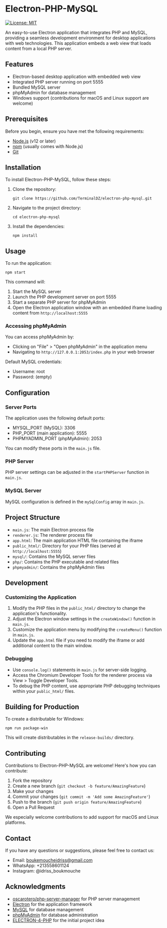 # Electron-PHP-MySQL

[![License: MIT](https://img.shields.io/badge/License-MIT-yellow.svg)](https://opensource.org/licenses/MIT)

An easy-to-use Electron application that integrates PHP and MySQL, providing a seamless development environment for desktop applications with web technologies. This application embeds a web view that loads content from a local PHP server.

## Features

- Electron-based desktop application with embedded web view
- Integrated PHP server running on port 5555
- Bundled MySQL server
- phpMyAdmin for database management
- Windows support (contributions for macOS and Linux support are welcome)

## Prerequisites

Before you begin, ensure you have met the following requirements:

- [Node.js](https://nodejs.org/) (v12 or later)
- [npm](https://www.npmjs.com/) (usually comes with Node.js)
- [Git](https://git-scm.com/)

## Installation

To install Electron-PHP-MySQL, follow these steps:

1. Clone the repository:

   ```
   git clone https://github.com/TerminalDZ/electron-php-mysql.git
   ```

2. Navigate to the project directory:

   ```
   cd electron-php-mysql
   ```

3. Install the dependencies:
   ```
   npm install
   ```

## Usage

To run the application:

```
npm start
```

This command will:

1. Start the MySQL server
2. Launch the PHP development server on port 5555
3. Start a separate PHP server for phpMyAdmin
4. Open the Electron application window with an embedded iframe loading content from `http://localhost:5555`

### Accessing phpMyAdmin

You can access phpMyAdmin by:

- Clicking on "File" > "Open phpMyAdmin" in the application menu
- Navigating to `http://127.0.0.1:2053/index.php` in your web browser

Default MySQL credentials:

- Username: root
- Password: (empty)

## Configuration

### Server Ports

The application uses the following default ports:

- MYSQL_PORT (MySQL): 3306
- PHP_PORT (main application): 5555
- PHPMYADMIN_PORT (phpMyAdmin): 2053

You can modify these ports in the `main.js` file.

### PHP Server

PHP server settings can be adjusted in the `startPHPServer` function in `main.js`.

### MySQL Server

MySQL configuration is defined in the `mySqlConfig` array in `main.js`.

## Project Structure

- `main.js`: The main Electron process file
- `renderer.js`: The renderer process file
- `app.html`: The main application HTML file containing the iframe
- `public_html/`: Directory for your PHP files (served at `http://localhost:5555`)
- `mysql/`: Contains the MySQL server files
- `php/`: Contains the PHP executable and related files
- `phpmyadmin/`: Contains the phpMyAdmin files

## Development

### Customizing the Application

1. Modify the PHP files in the `public_html/` directory to change the application's functionality.
2. Adjust the Electron window settings in the `createWindow()` function in `main.js`.
3. Customize the application menu by modifying the `createMenu()` function in `main.js`.
4. Update the `app.html` file if you need to modify the iframe or add additional content to the main window.

### Debugging

- Use `console.log()` statements in `main.js` for server-side logging.
- Access the Chromium Developer Tools for the renderer process via View > Toggle Developer Tools.
- To debug the PHP content, use appropriate PHP debugging techniques within your `public_html/` files.

## Building for Production

To create a distributable for Windows:

```
npm run package-win
```

This will create distributables in the `release-builds/` directory.

## Contributing

Contributions to Electron-PHP-MySQL are welcome! Here's how you can contribute:

1. Fork the repository
2. Create a new branch (`git checkout -b feature/AmazingFeature`)
3. Make your changes
4. Commit your changes (`git commit -m 'Add some AmazingFeature'`)
5. Push to the branch (`git push origin feature/AmazingFeature`)
6. Open a Pull Request

We especially welcome contributions to add support for macOS and Linux platforms.

## Contact

If you have any questions or suggestions, please feel free to contact us:

- Email: boukemoucheidriss@gmail.com
- WhatsApp: +213558601124
- Instagram: @idriss_boukmouche

## Acknowledgments

- [oscarotero/php-server-manager](https://github.com/oscarotero/php-server-manager) for PHP server management
- [Electron](https://www.electronjs.org/) for the application framework
- [MySQL](https://www.mysql.com/) for database management
- [phpMyAdmin](https://www.phpmyadmin.net/) for database administration
- [ELECTRON-4-PHP](https://github.com/aj-techsoul/ELECTRON-4-PHP/) for the initial project idea

